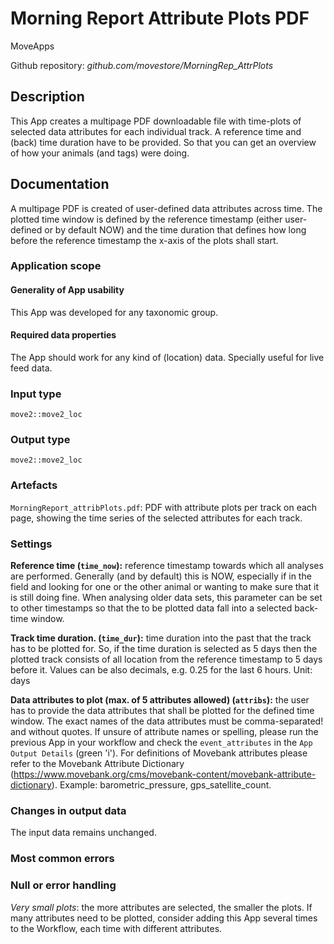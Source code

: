 # Morning Report Attribute Plots PDF
MoveApps

Github repository: *github.com/movestore/MorningRep_AttrPlots*

## Description
This App creates a multipage PDF downloadable file with time-plots of selected data attributes for each individual track. A reference time and (back) time duration have to be provided. So that you can get an overview of how your animals (and tags) were doing. 

## Documentation
A multipage PDF is created of user-defined data attributes across time. The plotted time window is defined by the reference timestamp (either user-defined or by default NOW) and the time duration that defines how long before the reference timestamp the x-axis of the plots shall start.

### Application scope
#### Generality of App usability
This App was developed for any taxonomic group. 

#### Required data properties
The App should work for any kind of (location) data. Specially useful for live feed data.

### Input type
`move2::move2_loc`

### Output type
`move2::move2_loc`

### Artefacts
`MorningReport_attribPlots.pdf`: PDF with attribute plots per track on each page, showing the time series of the selected attributes for each track.

### Settings 
**Reference time (`time_now`):** reference timestamp towards which all analyses are performed. Generally (and by default) this is NOW, especially if in the field and looking for one or the other animal or wanting to make sure that it is still doing fine. When analysing older data sets, this parameter can be set to other timestamps so that the to be plotted data fall into a selected back-time window. 

**Track time duration. (`time_dur`):** time duration into the past that the track has to be plotted for. So, if the time duration is selected as 5 days then the plotted track consists of all location from the reference timestamp to 5 days before it. Values can be also decimals, e.g. 0.25 for the last 6 hours. Unit: days

**Data attributes to plot (max. of 5 attributes allowed) (`attribs`):** the user has to provide the data attributes that shall be plotted for the defined time window. The exact names of the data attributes must be comma-separated! and without quotes. If unsure of attribute names or spelling, please run the previous App in your workflow and check the `event_attributes` in the `App Output Details` (green 'i'). For definitions of Movebank attributes please refer to the Movebank Attribute Dictionary (https://www.movebank.org/cms/movebank-content/movebank-attribute-dictionary). Example: barometric_pressure, gps_satellite_count.


### Changes in output data
The input data remains unchanged.

### Most common errors

### Null or error handling
*Very small plots*: the more attributes are selected, the smaller the plots. If many attributes need to be plotted, consider adding this App several times to the Workflow, each time with different attributes.
